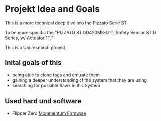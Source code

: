 # Projekt Idea and Goals

This is a more technical deep dive into the Pizzato Serie ST

To be more specific the 
"PIZZATO ST DD420MK-D1T, Safety Sensor ST D Series, w/ Actuator 1T,"

This is a Uni research projekt.

## Inital goals of this

- being able to clone tags and emulate them 
- gaining a deeper understanding of the system that they are using. 
- searching for possible flaws in this System 



## Used hard und software

- Flipper Zero [Mommentum Firmware](https://github.com/Next-Flip/Momentum-Firmware/releases/tag/mntm-006)
